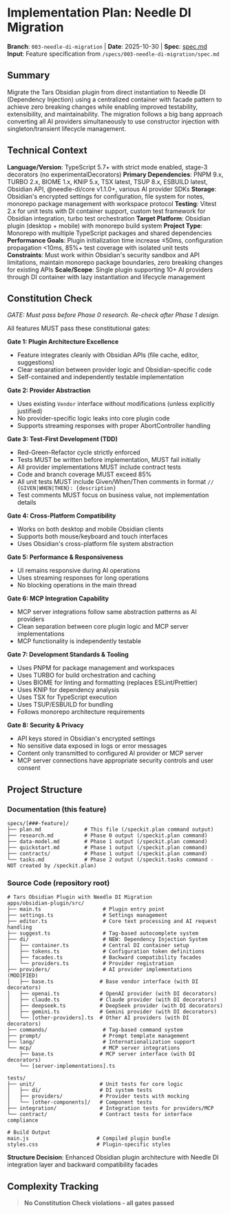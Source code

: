 # Implementation Plan: Needle DI Migration

**Branch**: `003-needle-di-migration` | **Date**: 2025-10-30 | **Spec**: [spec.md](./spec.md)
**Input**: Feature specification from `/specs/003-needle-di-migration/spec.md`

## Summary

Migrate the Tars Obsidian plugin from direct instantiation to Needle DI (Dependency Injection) using a centralized container with facade pattern to achieve zero breaking changes while enabling improved testability, extensibility, and maintainability. The migration follows a big bang approach converting all AI providers simultaneously to use constructor injection with singleton/transient lifecycle management.

## Technical Context

**Language/Version**: TypeScript 5.7+ with strict mode enabled, stage-3 decorators (no experimentalDecorators)
**Primary Dependencies**: PNPM 9.x, TURBO 2.x, BIOME 1.x, KNIP 5.x, TSX latest, TSUP 8.x, ESBUILD latest, Obsidian API, @needle-di/core v1.1.0+, various AI provider SDKs
**Storage**: Obsidian's encrypted settings for configuration, file system for notes, monorepo package management with workspace protocol
**Testing**: Vitest 2.x for unit tests with DI container support, custom test framework for Obsidian integration, turbo test orchestration
**Target Platform**: Obsidian plugin (desktop + mobile) with monorepo build system
**Project Type**: Monorepo with multiple TypeScript packages and shared dependencies
**Performance Goals**: Plugin initialization time increase ≤50ms, configuration propagation <10ms, 85%+ test coverage with isolated unit tests
**Constraints**: Must work within Obsidian's security sandbox and API limitations, maintain monorepo package boundaries, zero breaking changes for existing APIs
**Scale/Scope**: Single plugin supporting 10+ AI providers through DI container with lazy instantiation and lifecycle management

## Constitution Check

*GATE: Must pass before Phase 0 research. Re-check after Phase 1 design.*

All features MUST pass these constitutional gates:

**Gate 1: Plugin Architecture Excellence**
- Feature integrates cleanly with Obsidian APIs (file cache, editor, suggestions)
- Clear separation between provider logic and Obsidian-specific code
- Self-contained and independently testable implementation

**Gate 2: Provider Abstraction**
- Uses existing `Vendor` interface without modifications (unless explicitly justified)
- No provider-specific logic leaks into core plugin code
- Supports streaming responses with proper AbortController handling

**Gate 3: Test-First Development (TDD)**
- Red-Green-Refactor cycle strictly enforced
- Tests MUST be written before implementation, MUST fail initially
- All provider implementations MUST include contract tests
- Code and branch coverage MUST exceed 85%
- All unit tests MUST include Given/When/Then comments in format `// {GIVEN|WHEN|THEN}: {description}`
- Test comments MUST focus on business value, not implementation details

**Gate 4: Cross-Platform Compatibility**
- Works on both desktop and mobile Obsidian clients
- Supports both mouse/keyboard and touch interfaces
- Uses Obsidian's cross-platform file system abstraction

**Gate 5: Performance & Responsiveness**
- UI remains responsive during AI operations
- Uses streaming responses for long operations
- No blocking operations in the main thread

**Gate 6: MCP Integration Capability**
- MCP server integrations follow same abstraction patterns as AI providers
- Clean separation between core plugin logic and MCP server implementations
- MCP functionality is independently testable

**Gate 7: Development Standards & Tooling**
- Uses PNPM for package management and workspaces
- Uses TURBO for build orchestration and caching
- Uses BIOME for linting and formatting (replaces ESLint/Prettier)
- Uses KNIP for dependency analysis
- Uses TSX for TypeScript execution
- Uses TSUP/ESBUILD for bundling
- Follows monorepo architecture requirements

**Gate 8: Security & Privacy**
- API keys stored in Obsidian's encrypted settings
- No sensitive data exposed in logs or error messages
- Content only transmitted to configured AI provider or MCP server
- MCP server connections have appropriate security controls and user consent

## Project Structure

### Documentation (this feature)

```text
specs/[###-feature]/
├── plan.md              # This file (/speckit.plan command output)
├── research.md          # Phase 0 output (/speckit.plan command)
├── data-model.md        # Phase 1 output (/speckit.plan command)
├── quickstart.md        # Phase 1 output (/speckit.plan command)
├── contracts/           # Phase 1 output (/speckit.plan command)
└── tasks.md             # Phase 2 output (/speckit.tasks command - NOT created by /speckit.plan)
```

### Source Code (repository root)
<!--
  ACTION REQUIRED: Replace the placeholder tree below with the concrete layout
  for this feature. Delete unused options and expand the chosen structure with
  real paths (e.g., apps/admin, packages/something). The delivered plan must
  not include Option labels.
-->

```text
# Tars Obsidian Plugin with Needle DI Migration
apps/obsidian-plugin/src/
├── main.ts                    # Plugin entry point
├── settings.ts                # Settings management
├── editor.ts                  # Core text processing and AI request handling
├── suggest.ts                 # Tag-based autocomplete system
├── di/                        # NEW: Dependency Injection System
│   ├── container.ts           # Central DI container setup
│   ├── tokens.ts              # Configuration token definitions
│   ├── facades.ts             # Backward compatibility facades
│   └── providers.ts           # Provider registration
├── providers/                 # AI provider implementations (MODIFIED)
│   ├── base.ts               # Base vendor interface (with DI decorators)
│   ├── openai.ts             # OpenAI provider (with DI decorators)
│   ├── claude.ts             # Claude provider (with DI decorators)
│   ├── deepseek.ts           # DeepSeek provider (with DI decorators)
│   ├── gemini.ts             # Gemini provider (with DI decorators)
│   └── [other-providers].ts  # Other AI providers (with DI decorators)
├── commands/                  # Tag-based command system
├── prompt/                    # Prompt template management
├── lang/                      # Internationalization support
└── mcp/                       # MCP server integrations
    ├── base.ts               # MCP server interface (with DI decorators)
    └── [server-implementations].ts

tests/
├── unit/                     # Unit tests for core logic
│   ├── di/                   # DI system tests
│   ├── providers/            # Provider tests with mocking
│   └── [other-components]/   # Component tests
├── integration/              # Integration tests for providers/MCP
└── contract/                 # Contract tests for interface compliance

# Build Output
main.js                      # Compiled plugin bundle
styles.css                   # Plugin-specific styles
```

**Structure Decision**: Enhanced Obsidian plugin architecture with Needle DI integration layer and backward compatibility facades

## Complexity Tracking

> **No Constitution Check violations - all gates passed**
